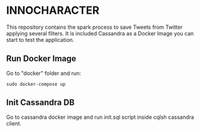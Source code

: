 INNOCHARACTER
==========

This repository contains the spark process to save Tweets from Twitter applying several filters. It is included Cassandra as a Docker Image you can start to test the application.
  
## Run Docker Image 

Go to "docker" folder and run:
```
sudo docker-compose up
```

## Init Cassandra DB

Go to cassandra docker image and run init.sql script inside cqlsh cassandra client.
